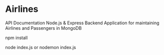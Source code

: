 # Airlines
API Documentation
Node.js & Express Backend Application for maintaining Airlines and Passengers in MongoDB

npm install

node index.js 
or
nodemon index.js



